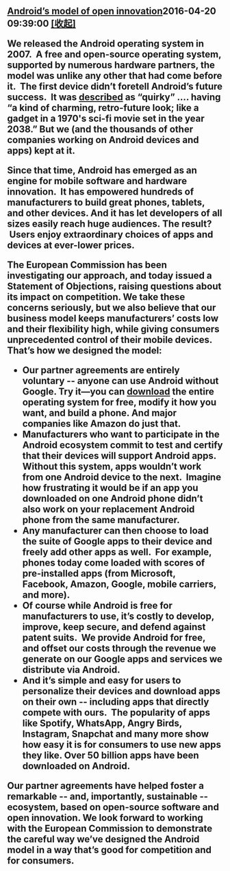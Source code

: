 ## <a href="https://www.blog.google/around-the-globe/google-europe/androids-model-of-open-innovation/" target="_blank">Android’s model of open innovation</a>2016-04-20 09:39:00   <a href="#" id="a_78524351d48a11e98eb50242ac110002" onclick="onClickAction('78524351d48a11e98eb50242ac110002')">[收起]</a><div id="div_78524351d48a11e98eb50242ac110002" onclick="onClickAction('78524351d48a11e98eb50242ac110002')"><html><head></head><body><div class="block-paragraph"><div class="rich-text"><p>We released the Android operating system in 2007.  A free and open-source operating system, supported by numerous hardware partners, the model was unlike any other that had come before it.  The first device didn’t foretell Android’s future success.  It was <a href="http://www.engadget.com/2008/10/16/t-mobile-g1-review-part-1-hardware/">described</a> as “quirky” …. having “a kind of charming, retro-future look; like a gadget in a 1970's sci-fi movie set in the year 2038.” But we (and the thousands of other companies working on Android devices and apps) kept at it. </p><p>Since that time, Android has emerged as an engine for mobile software and hardware innovation.  It has empowered hundreds of manufacturers to build great phones, tablets, and other devices. And it has let developers of all sizes easily reach huge audiences. The result?  Users enjoy extraordinary choices of apps and devices at ever-lower prices.   </p><p>The European Commission has been investigating our approach, and today issued a Statement of Objections, raising questions about its impact on competition. We take these concerns seriously, but we also believe that our business model keeps manufacturers’ costs low and their flexibility high, while giving consumers unprecedented control of their mobile devices. That’s how we designed the model:    </p><p></p><ul><li>Our partner agreements are entirely voluntary -- anyone can use Android without Google. Try it—you can <a href="https://source.android.com/">download</a> the entire operating system for free, modify it how you want, and build a phone. And major companies like Amazon do just that. </li><li>Manufacturers who want to participate in the Android ecosystem commit to test and certify that their devices will support Android apps. Without this system, apps wouldn’t work from one Android device to the next.  Imagine how frustrating it would be if an app you downloaded on one Android phone didn’t also work on your replacement Android phone from the same manufacturer.  </li><li>Any manufacturer can then choose to load the suite of Google apps to their device and freely add other apps as well.  For example, phones today come loaded with scores of pre-installed apps (from Microsoft, Facebook, Amazon, Google, mobile carriers, and more).</li><li>Of course while Android is free for manufacturers to use, it’s costly to develop, improve, keep secure, and defend against patent suits.  We provide Android for free, and offset our costs through the revenue we generate on our Google apps and services we distribute via Android.</li><li>And it’s simple and easy for users to personalize their devices and download apps on their own -- including apps that directly compete with ours.  The popularity of apps like Spotify, WhatsApp, Angry Birds, Instagram, Snapchat and many more show how easy it is for consumers to use new apps they like. Over 50 billion apps have been downloaded on Android.</li></ul>Our partner agreements have helped foster a remarkable -- and, importantly, sustainable -- ecosystem, based on open-source software and open innovation. We look forward to working with the European Commission to demonstrate the careful way we’ve designed the Android model in a way that’s good for competition and for consumers.<p></p></div></div></body></html>
</div><script type="text/javascript">
function onClickAction(id){
var e = document.getElementById("div_"+id);
var a = document.getElementById("a_"+id);
if(e.style.display == 'none'){
e.style.display = '';
a.innerHTML = "[展开]";
}else{e.style.display = 'none';a.innerHTML = "[收起]";
}
}</script>


